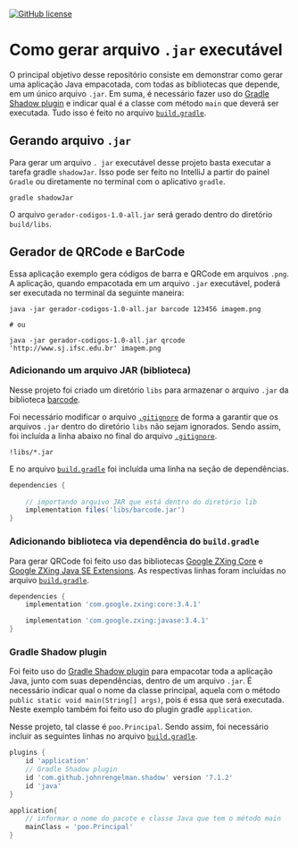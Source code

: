 [![GitHub license](https://img.shields.io/badge/license-MIT-blue.svg)](LICENSE)

# Como gerar arquivo `.jar` executável

O principal objetivo desse repositório consiste em demonstrar como gerar uma aplicação Java empacotada, com todas as bibliotecas que depende, em um único arquivo `.jar`. Em suma, é necessário fazer uso do [Gradle Shadow plugin](https://imperceptiblethoughts.com/shadow/) e indicar qual é a classe com método `main` que deverá ser executada. Tudo isso é feito no arquivo [`build.gradle`](build.gradle).

## Gerando arquivo `.jar`

Para gerar um arquivo `. jar` executável desse projeto basta executar a tarefa gradle `shadowJar`. Isso pode ser feito no IntelliJ a partir do painel `Gradle` ou diretamente no terminal com o aplicativo `gradle`.

```shell
gradle shadowJar
```

O arquivo `gerador-codigos-1.0-all.jar` será gerado dentro do diretório `build/libs`.



## Gerador de QRCode e BarCode

Essa aplicação exemplo gera códigos de barra e QRCode em arquivos `.png`. A aplicação, quando empacotada em um arquivo `.jar` executável, poderá ser executada no terminal da seguinte maneira:

```shell
java -jar gerador-codigos-1.0-all.jar barcode 123456 imagem.png

# ou

java -jar gerador-codigos-1.0-all.jar qrcode 'http://www.sj.ifsc.edu.br' imagem.png
```



### Adicionando um arquivo JAR (biblioteca)

Nesse projeto foi criado um diretório `libs` para armazenar o arquivo `.jar` da biblioteca [barcode](libs/barcode.jar).

Foi necessário modificar o arquivo [`.gitignore`](.gitignore) de forma a garantir que os arquivos `.jar` dentro do diretório `libs` não sejam ignorados. Sendo assim, foi incluída a linha abaixo no final do arquivo [`.gitignore`](.gitignore).   

```
!libs/*.jar
```

 E no arquivo [`build.gradle`](build.gradle) foi incluída uma linha na seção de dependências. 

```groovy
dependencies {
    
    // importando arquivo JAR que está dentro do diretório lib
    implementation files('libs/barcode.jar')
}
```



### Adicionando biblioteca via dependência do `build.gradle`

Para gerar QRCode foi feito uso das bibliotecas [Google ZXing Core](https://bintray.com/bintray/jcenter/com.google.zxing%3Acore) e [Google ZXing Java SE Extensions](https://bintray.com/bintray/jcenter/com.google.zxing%3Ajavase). As respectivas linhas foram incluídas no arquivo [`build.gradle`](build.gradle).

```groovy
dependencies {
    implementation 'com.google.zxing:core:3.4.1'

    implementation 'com.google.zxing:javase:3.4.1'
}
```



### Gradle Shadow plugin

Foi feito uso do [Gradle Shadow plugin](https://imperceptiblethoughts.com/shadow/) para empacotar toda a aplicação Java,  junto com suas dependências, dentro de um arquivo `.jar`. É necessário indicar qual o nome da classe principal, aquela com o método `public static void main(String[] args)`, pois é essa que será executada. Neste exemplo também foi feito uso do plugin gradle `application`.

Nesse projeto, tal classe é `poo.Principal`.  Sendo assim, foi necessário incluir as seguintes linhas no  arquivo [`build.gradle`](build.gradle). 

```groovy
plugins {
    id 'application'
    // Gradle Shadow plugin
    id 'com.github.johnrengelman.shadow' version '7.1.2'
    id 'java'
}

application{
	// informar o nome do pacote e classe Java que tem o método main
	mainClass = 'poo.Principal'
}
```



 
